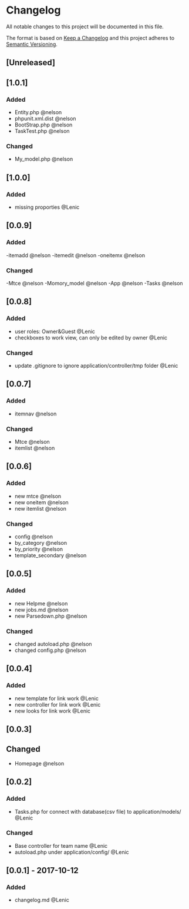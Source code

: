# Changelog
All notable changes to this project will be documented in this file.

The format is based on [Keep a Changelog](http://keepachangelog.com/en/1.0.0/)
and this project adheres to [Semantic Versioning](http://semver.org/spec/v2.0.0.html).

## [Unreleased]


## [1.0.1]
### Added
- Entity.php @nelson
- phpunit.xml.dist @nelson	
- BootStrap.php @nelson	
- TaskTest.php @nelson

### Changed
- My_model.php @nelson


## [1.0.0]
### Added
- missing proporties @Lenic 

## [0.0.9]
### Added
-itemadd @nelson
-itemedit @nelson
-oneitemx @nelson

### Changed
-Mtce @nelson
-Momory_model @nelson
-App  @nelson
-Tasks @nelson


## [0.0.8]
### Added
- user roles: Owner&Guest @Lenic
- checkboxes to work view, can only be edited by owner @Lenic

### Changed
- update .gitignore to ignore application/controller/tmp folder @Lenic

## [0.0.7]
### Added
- itemnav @nelson

### Changed
- Mtce @nelson
- itemlist @nelson

## [0.0.6]
### Added
- new mtce @nelson
- new oneitem @nelson
- new itemlist @nelson

### Changed
- config @nelson
- by_category @nelson
- by_priority @nelson
- template_secondary @nelson

## [0.0.5]
### Added
- new Helpme @nelson
- new jobs.md @nelson
- new Parsedown.php @nelson

### Changed
- changed autoload.php  @nelson
- changed config.php  @nelson 

## [0.0.4]
### Added
- new template for link work @Lenic
- new controller for link work @Lenic
- new looks for link work @Lenic

## [0.0.3]
## Changed
- Homepage @nelson

## [0.0.2]
### Added
- Tasks.php for connect with database(csv file) to application/models/ @Lenic

### Changed
- Base controller for team name @Lenic
- autoload.php under application/config/ @Lenic

## [0.0.1] - 2017-10-12
### Added
- changelog.md @Lenic